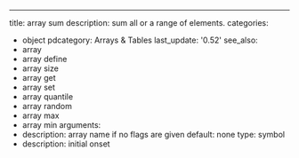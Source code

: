---
title: array sum
description: sum all or a range of elements.
categories:
- object
pdcategory: Arrays & Tables
last_update: '0.52'
see_also:
- array
- array define
- array size
- array get
- array set
- array quantile
- array random
- array max
- array min
arguments:
- description: array name if no flags are given 
  default: none
  type: symbol
- description: initial onset 